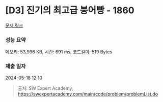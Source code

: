 # [D3] 진기의 최고급 붕어빵 - 1860 

[문제 링크](https://swexpertacademy.com/main/code/problem/problemDetail.do?contestProbId=AV5LsaaqDzYDFAXc) 

### 성능 요약

메모리: 53,996 KB, 시간: 691 ms, 코드길이: 519 Bytes

### 제출 일자

2024-05-18 12:10



> 출처: SW Expert Academy, https://swexpertacademy.com/main/code/problem/problemList.do